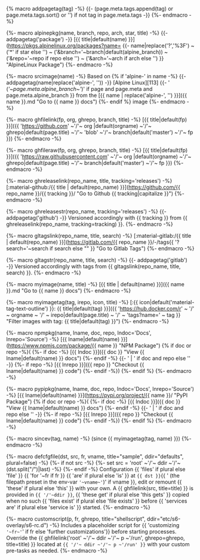 {% macro addpagetag(tag) -%}
{{- (page.meta.tags.append(tag)
     or page.meta.tags.sort()
     or '')
  if not tag in page.meta.tags -}}
{%- endmacro -%}

{%- macro alpinepkg(name, branch, repo, arch, star, title) -%}
{{- addpagetag('package') -}}
[{{ title|default(name) }}](https://pkgs.alpinelinux.org/packages?name=
{{- name|replace('?','%3F')
~ ('*' if star else '')
~ ('&branch='~branch|default(alpine_branch))
~ ('&repo='~repo if repo else '')
~ ('&arch='~arch if arch else '') }} "AlpineLinux Package")
{%- endmacro -%}

{%- macro srcimage(name) -%}
Based on
{% if 'alpine-' in name -%}
{{- addpagetag(name|replace('alpine-', '')) -}}
[Alpine Linux][113]
{{- ' (*'~page.meta.alpine_branch~'*)' if page and page.meta and page.meta.alpine_branch }}
from the
[{{ name | replace('alpine-', '') }}]({{ name }}.md "Go to {{ name }} docs")
{%- endif %}
image
{%- endmacro -%}

{%- macro ghfilelink(fp, org, ghrepo, branch, title) -%}
[{{ title|default(fp) }}]({{ 'https://github.com'
~'/'~ org   |default(orgname)
~'/'~ ghrepo|default(page.title)
~'/'~ 'blob'
~'/'~ branch|default('master')
~'/'~ fp }})
{%- endmacro -%}

{%- macro ghfileraw(fp, org, ghrepo, branch, title) -%}
[{{ title|default(fp) }}]({{ 'https://raw.githubusercontent.com'
~'/'~ org   |default(orgname)
~'/'~ ghrepo|default(page.title)
~'/'~ branch|default('master')
~'/'~ fp }})
{%- endmacro -%}

{%- macro ghreleaselink(repo_name, title, tracking='releases') -%}
[:material-github:/{{ title | default(repo_name) }}](https://github.com/{{ repo_name }}/{{ tracking }}/ "Go to Github {{ tracking|capitalize }}")
{%- endmacro -%}

{%- macro ghreleasestr(repo_name, tracking='releases') -%}
{{- addpagetag('github') -}}
Versioned accordingly with {{ tracking }} from {{ ghreleaselink(repo_name, tracking=tracking) }}.
{%- endmacro -%}

{%- macro gltagslink(repo_name, title, search) -%}
[:material-gitlab:/{{ title | default(repo_name) }}](https://gitlab.com/{{ repo_name }}/-/tags{{ '?search='~search if search else "" }} "Go to Gitlab Tags")
{%- endmacro -%}

{%- macro gltagstr(repo_name, title, search) -%}
{{- addpagetag('gitlab') -}}
Versioned accordingly with tags from {{ gltagslink(repo_name, title, search) }}.
{%- endmacro -%}

{%- macro myimage(name, title) -%}
[{{ title | default(name) }}]({{ name }}.md "Go to {{ name }} docs")
{%- endmacro -%}

{%- macro myimagetag(tag, irepo, icon, title) -%}
[:{{ icon|default('material-tag-text-outline')
}}: {{ title|default(tag) }}]({{
'https://hub.docker.com/r'
~ '/' ~ orgname
~ '/' ~ irepo|default(page.title)
~ '/' ~ 'tags?name=' ~ tag
}} "Filter images with tag: {{ title|default(tag) }}")
{%- endmacro -%}

{%- macro npmpkg(name, lname, doc, repo, lndoc='Docs', lnrepo='Source') -%}
[{{ lname|default(name) }}](https://www.npmjs.com/package/{{ name }} "NPM Package")
{% if doc or repo -%}(
{%-   if doc  -%} [{{ lndoc  }}]({{ doc  }} "View {{ lname|default(name) }} docs") {%- endif -%}
{{-   ' | ' if doc and repo else ''  -}}
{%-   if repo -%} [{{ lnrepo }}]({{ repo }} "Checkout {{ lname|default(name) }} code") {%- endif -%})
{%- endif %}
{%- endmacro -%}

{%- macro pypipkg(name, lname, doc, repo, lndoc='Docs', lnrepo='Source') -%}
[{{ lname|default(name) }}](https://pypi.org/project/{{ name }}/ "PyPI Package")
{% if doc or repo -%}(
{%-   if doc  -%} [{{ lndoc  }}]({{ doc  }} "View {{ lname|default(name) }} docs") {%- endif -%}
{{-   ' | ' if doc and repo else ''  -}}
{%-   if repo -%} [{{ lnrepo }}]({{ repo }} "Checkout {{ lname|default(name) }} code") {%- endif -%})
{%- endif %}
{%- endmacro -%}

{%- macro sincev(tag, name) -%}
(since {{ myimagetag(tag, name) }})
{%- endmacro -%}

{%- macro defcfgfile(dst, src, fr, vname, title="sample", ddir="defaults", plural=false) -%}
{%- if not src -%}
{%-   set src = 'root' ~'/'~ ddir ~'/'~ (dst.split("/")|last) -%}
{%- endif -%}
Configuration {{ 'files' if plural else 'file' }}
{{ 'for '~fr if fr }} {{ 'are' if plural else 'is' }} at
`{{ dst }}`{{ ' (the filepath preset in the env-var `'~vname~'`)' if vname }},
edit or remount {{ 'these' if plural else 'this' }} with your own.
A {{ ghfilelink(src, title=title) }} is provided in
`{{ '/'~ddir }}`, {{ 'these get' if plural else 'this gets' }}
copied when no such {{ 'files exist' if plural else 'file exists' }}
before {{ 'services are' if plural else 'service is' }} started.
{%- endmacro -%}

{%- macro customscript(p, fr, ghrepo, title="shellscript", ddir="etc/s6-overlay/s6-rc.d") -%}
Includes a placeholder script for {{ 'customizing `'~fr~'`' if fr
else 'further customizations'}} before starting processes.
Override the {{ ghfilelink('root' ~'/'~ ddir ~'/'~ p ~'/run', ghrepo=ghrepo, title=title) }}
located at `{{ '/'~ ddir ~'/'~ p ~'/run' }}` with your custom
pre-tasks as needed.
{%- endmacro -%}
